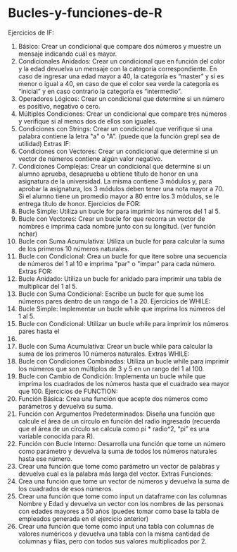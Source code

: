 # Bucles-y-funciones-de-R
Ejercicios de IF:
1. Básico: Crear un condicional que compare dos números y muestre un mensaje 
indicando cuál es mayor.
2. Condicionales Anidados: Crear un condicional que en función del color y la edad 
devuelva un mensaje con la categoría correspondiente. En caso de ingresar una edad 
mayor a 40, la categoría es “master” y si es menor o igual a 40, en caso de que el color 
sea verde la categoría es “inicial” y en caso contrario la categoría es “intermedio”.
3. Operadores Lógicos: Crear un condicional que determine si un número es positivo, 
negativo o cero.
4. Múltiples Condiciones: Crear un condicional que compare tres números y verifique si al 
menos dos de ellos son iguales.
5. Condiciones con Strings: Crear un condicional que verifique si una palabra contiene la 
letra "a" o "A". (puede que la función grepl sea de utilidad)
Extras IF:
6. Condiciones con Vectores: Crear un condicional que determine si un vector de 
números contiene algún valor negativo.
7. Condiciones Complejas: Crear un condicional que determine si un alumno aprueba, 
desaprueba u obtiene título de honor en una asignatura de la universidad. La misma 
contiene 3 módulos y, para aprobar la asignatura, los 3 módulos deben tener una nota 
mayor a 70. Si el alumno tiene un promedio mayor a 80 entre los 3 módulos, se le 
entrega título de honor.
Ejercicios de FOR:
1. Bucle Simple: Utiliza un bucle for para imprimir los números del 1 al 5.
2. Bucle con Vectores: Crear un bucle for que recorra un vector de nombres e imprima 
cada nombre junto con su longitud. (ver función nchar)
3. Bucle con Suma Acumulativa: Utiliza un bucle for para calcular la suma de los primeros 
10 números naturales.
4. Bucle con Condicional: Crea un bucle for que itere sobre una secuencia de números del 
1 al 10 e imprima "par" o "impar" para cada número.
Extras FOR:
5. Bucle Anidado: Utiliza un bucle for anidado para imprimir una tabla de multiplicar del 1 
al 5.
6. Bucle con Suma Condicional: Escribe un bucle for que sume los números pares dentro 
de un rango de 1 a 20.
Ejercicios de WHILE:
1. Bucle Simple: Implementar un bucle while que imprima los números del 1 al 5.
2. Bucle con Condicional: Utilizar un bucle while para imprimir los números pares hasta el 
10.
3. Bucle con Suma Acumulativa: Crear un bucle while para calcular la suma de los 
primeros 10 números naturales.
Extras WHILE:
4. Bucle con Condiciones Combinadas: Utiliza un bucle while para imprimir los números 
que son múltiplos de 3 y 5 en un rango del 1 al 100.
5. Bucle con Cambio de Condición: Implementa un bucle while que imprima los 
cuadrados de los números hasta que el cuadrado sea mayor que 100.
Ejercicios de FUNCTION:
1. Función Básica: Crea una función que acepte dos números como parámetros y 
devuelva su suma.
2. Función con Argumentos Predeterminados: Diseña una función que calcule el área de 
un círculo en función del radio ingresado (recuerda que el área de un círculo se calcula 
como pi * radio^2, “pi” es una variable conocida para R).
3. Función con Bucle Interno: Desarrolla una función que tome un número como 
parámetro y devuelva la suma de todos los números naturales hasta ese número.
4. Crear una función que tome como parámetro un vector de palabras y devuelva cual es 
la palabra más larga del vector.
Extras Funciones:
5. Crea una función que tome un vector de números y devuelva la suma de los cuadrados 
de esos números.
6. Crear una función que tome como input un dataframe con las columnas Nombre y 
Edad y devuelva un vector con los nombres de las personas con edades mayores a 50 
años (puedes tomar como base la tabla de empleados generada en el ejercicio 
anterior)
7. Crear una función que tome como input una tabla con columnas de valores numéricos 
y devuelva una tabla con la misma cantidad de columnas y filas, pero con todos sus 
valores multiplicados por 2.

